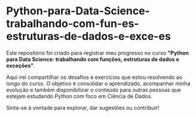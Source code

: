 # Python-para-Data-Science-trabalhando-com-fun-es-estruturas-de-dados-e-exce-es


Este repositório foi criado para registrar meu progresso no curso **"Python para Data Science: trabalhando com funções, estruturas de dados e exceções"**.

Aqui irei compartilhar os desafios e exercícios que estou resolvendo ao longo do curso. O objetivo é consolidar o aprendizado, acompanhar minha evolução e também disponibilizar o conteúdo para outras pessoas que estejam estudando Python com foco em Ciência de Dados.

Sinta-se à vontade para explorar, dar sugestões ou contribuir!
